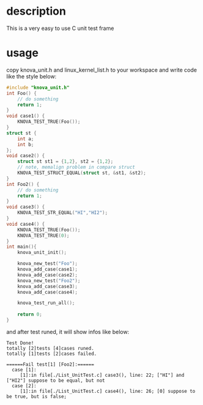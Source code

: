 # description
This is a very easy to use C unit test frame
# usage
copy knova_unit.h and linux_kernel_list.h to your workspace
and write code like the style below:
``` C
#include "knova_unit.h"
int Foo() {
    // do something
    return 1;
}
void case1() {
    KNOVA_TEST_TRUE(Foo());
}
struct st {
    int a;
    int b;
};
void case2() {
    struct st st1 = {1,2}, st2 = {1,2};
    // note, memalign problem in compare struct
    KNOVA_TEST_STRUCT_EQUAL(struct st, &st1, &st2);
}
int Foo2() {
    // do something
    return 1;
}
void case3() {
    KNOVA_TEST_STR_EQUAL("HI","HI2");
}
void case4() {
    KNOVA_TEST_TRUE(Foo());
    KNOVA_TEST_TRUE(0);
}
int main(){
    knova_unit_init();

    knova_new_test("Foo");
    knova_add_case(case1);
    knova_add_case(case2);
    knova_new_test("Foo2");
    knova_add_case(case3);
    knova_add_case(case4);

    knova_test_run_all();
    
    return 0;
}
```

and after test runed, it will show infos like below:
```
Test Done!
totally [2]tests [4]cases runed.
totally [1]tests [2]cases failed.

======Fail test[1] [Foo2]:======
  case [1]:
     [1]:in file[./List_UnitTest.c] case3(), line: 22; ["HI"] and ["HI2"] suppose to be equal, but not
  case [2]:
     [1]:in file[./List_UnitTest.c] case4(), line: 26; [0] suppose to be true, but is false;
```